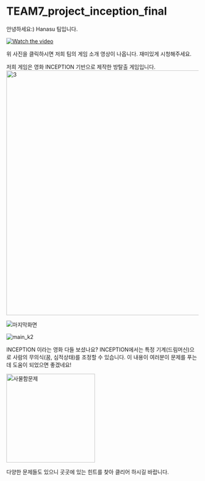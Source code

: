 # TEAM7_project_inception_final

안녕하세요:) Hanasu 팀입니다. 

[![Watch the video](https://user-images.githubusercontent.com/62981406/84929254-86f1bc00-b10a-11ea-8bc8-c1223cfe1684.png)](https://www.youtube.com/watch?v=ZD0gD_CY3b4)

위 사진을 클릭하시면 저희 팀의 게임 소개 영상이 나옵니다. 재미있게 시청해주세요.

저희 게임은 영화 INCEPTION 기반으로 제작한 방탈출 게임입니다.
<img width="640" alt="3" src="https://user-images.githubusercontent.com/62981406/84930545-6f1b3780-b10c-11ea-9d47-0612b9d47fea.png">

![마지막화면](https://user-images.githubusercontent.com/62981406/84930550-73dfeb80-b10c-11ea-869e-a42eb2d8ee36.jpg)

![main_k2](https://user-images.githubusercontent.com/62981406/84930562-75a9af00-b10c-11ea-8f2c-d7272df63e03.png)

INCEPTION 이라는 영화 다들 보셨나요? 
INCEPTION에서는 특정 기계(드림머신)으로 사람의 무의식(꿈, 심적상태)를 조정할 수 있습니다.
이 내용이 여러분이 문제를 푸는데 도움이 되었으면 좋겠네요!

<img width="232" alt="사물함문제" src="https://user-images.githubusercontent.com/62981406/84930569-77737280-b10c-11ea-91d0-2e93bb8db366.png">

다양한 문제들도 있으니 곳곳에 있는 힌트를 찾아 클리어 하시길 바랍니다.
